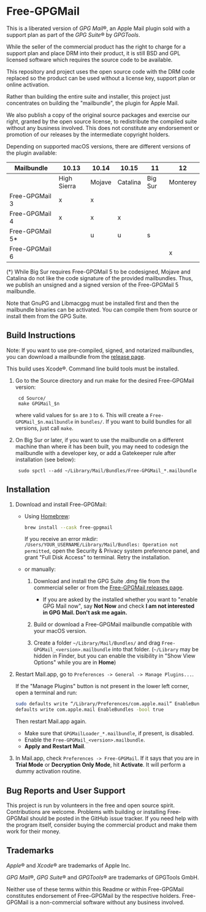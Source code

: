 Free-GPGMail
============

This is a liberated version of *GPG Mail*&reg;, an Apple Mail plugin sold
with a support plan as part of the *GPG Suite*&reg; by *GPGTools*.

While the seller of the commercial product has the right to charge for a
support plan and place DRM into their product, it is still BSD and GPL
licensed software which requires the source code to be available.

This repository and project uses the open source code with the DRM code
replaced so the product can be used without a license key, support plan or
online activation.

Rather than building the entire suite and installer, this project just
concentrates on building the "mailbundle", the plugin for Apple Mail.

We also publish a copy of the original source packages and exercise our right,
granted by the open source license, to redistribute the compiled suite
without any business involved. This does not constitute any endorsement
or promotion of our releases by the intermediate copyright holders.

Depending on supported macOS versions, there are different versions of
the plugin available:

| Mailbundle      | 10.13       | 10.14  | 10.15    | 11      | 12       |
| --------------  | ----------- | ------ | -------- | --------| -------- |
|                 | High Sierra | Mojave | Catalina | Big Sur | Monterey |
| Free-GPGMail 3  | x           | x      |          |         |          |
| Free-GPGMail 4  | x           | x      | x        |         |          |
| Free-GPGMail 5* |             | u      | u        | s       |          |
| Free-GPGMail 6  |             |        |          |         | x        |

(*) While Big Sur requires Free-GPGMail 5 to be codesigned, Mojave and Catalina
do not like the code signature of the provided mailbundles. Thus, we publish
an unsigned and a signed version of the Free-GPGMail 5 mailbundle.

Note that GnuPG and Libmacgpg must be installed first and then the mailbundle
binaries can be activated. You can compile them from source or install them
from the GPG Suite.

Build Instructions
------------------

Note: If you want to use pre-compiled, signed, and notarized mailbundles, you
can download a mailbundle from the [release page](../../releases/).

This build uses Xcode&reg;. Command line build tools must be installed.

1. Go to the Source directory and run make for the desired Free-GPGMail version:

        cd Source/
        make GPGMail_$n

   where valid values for `$n` are `3` to `6`. This will create a
   `Free-GPGMail_$n.mailbundle` in `bundles/`. If you want to build bundles for
   all versions, just call `make`.

2. On Big Sur or later, if you want to use the mailbundle on a different machine
   than where it has been built, you may need to codesign the mailbundle with
   a developer key, or add a Gatekeeper rule after installation (see below):

        sudo spctl --add ~/Library/Mail/Bundles/Free-GPGMail_*.mailbundle


Installation
------------

1. Download and install Free-GPGMail:
    - Using [Homebrew](https://brew.sh):
      ```bash
      brew install --cask free-gpgmail
      ```

      If you receive an error mkdir: `/Users/YOUR_USERNAME/Library/Mail/Bundles: Operation not permitted`,
      open the Security & Privacy system preference panel, and grant "Full Disk
      Access" to terminal. Retry the installation.

    - or manually:
        1. Download and install the GPG Suite .dmg file from the commercial seller or from the
           [Free-GPGMail releases page](../../releases/).
            - If you are asked by the installed whether you want to
              "enable GPG Mail now", say **Not Now** and check
              **I am not interested in GPG Mail. Don't ask me again.**

        2. Build or download a Free-GPGMail mailbundle compatible with your
           macOS version.

        3. Create a folder `~/Library/Mail/Bundles/` and drag
           `Free-GPGMail_<version>.mailbundle` into that folder.
           (`~/Library` may be hidden in Finder, but you can enable the
           visibility in "Show View Options" while you are in **Home**)

2. Restart Mail.app, go to `Preferences -> General -> Manage Plugins...`.
    
    If the "Manage Plugins" button is not present in the lower left corner,
    open a terminal and run:
    ```bash
    sudo defaults write “/Library/Preferences/com.apple.mail” EnableBundles 1
    defaults write com.apple.mail EnableBundles -bool true
    ```
    
    Then restart Mail.app again.

   - Make sure that `GPGMailLoader_*.mailbundle`, if present, is disabled.     
   - Enable the `Free-GPGMail_<version>.mailbundle`.
   - **Apply and Restart Mail**.

3. In Mail.app, check `Preferences -> Free-GPGMail`. If it says that you are in
   **Trial Mode** or **Decryption Only Mode**, hit **Activate**. It will perform
   a dummy activation routine.


Bug Reports and User Support
----------------------------

This project is run by volunteers in the free and open source spirit. Contributions
are welcome. Problems with building or installing Free-GPGMail should be posted
in the GitHub issue tracker. If you need help with the program itself, consider
buying the commercial product and make them work for their money.

Trademarks
----------

*Apple*&reg; and *Xcode*&reg; are trademarks of Apple Inc.

*GPG Mail*&reg;, *GPG Suite*&reg; and *GPGTools*&reg; are trademarks of GPGTools GmbH.

Neither use of these terms within this Readme or within Free-GPGMail
constitutes endorsement of Free-GPGMail by the respective holders.
Free-GPGMail is a non-commercial software without any business involved.
